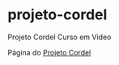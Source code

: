 # projeto-cordel
 Projeto Cordel Curso em Video
 
 <p>Página do <a href="https://derekesper.github.io/projeto-cordel/" target="_blanc" >Projeto Cordel</a></p>
